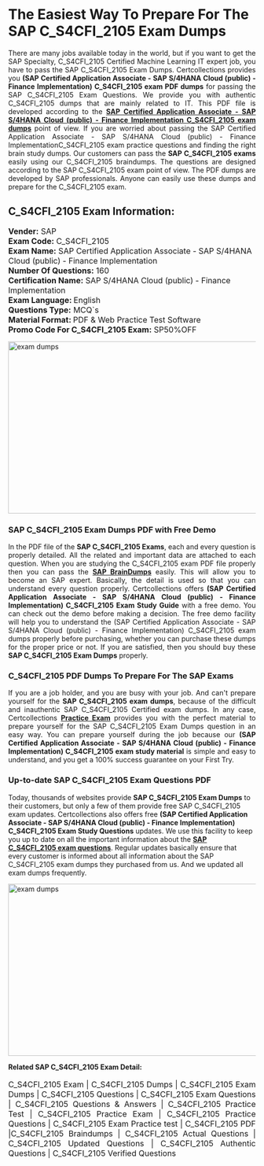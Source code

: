 <h1>The Easiest Way To Prepare For The SAP C_S4CFI_2105 Exam Dumps</h1> <p style="text-align:justify">There are many jobs available today in the world, but if you want to get the SAP Specialty, C_S4CFI_2105 Certified Machine Learning IT expert job, you have to pass the SAP C_S4CFI_2105 Exam Dumps. Certcollections provides you <strong>(SAP Certified Application Associate - SAP S/4HANA Cloud (public) - Finance Implementation) C_S4CFI_2105 exam PDF dumps</strong> for passing the SAP C_S4CFI_2105 Exam Questions. We provide you with authentic C_S4CFI_2105 dumps that are mainly related to IT. This PDF file is developed according to the <a href="https://www.certsofficial.com/sap/c_s4cfi_2105-questions"><strong>SAP Certified Application Associate - SAP S/4HANA Cloud (public) - Finance Implementation C_S4CFI_2105 exam dumps</strong></a> point of view. If you are worried about passing the SAP Certified Application Associate - SAP S/4HANA Cloud (public) - Finance ImplementationC_S4CFI_2105 exam practice questions and finding the right brain study dumps. Our customers can pass the <strong>SAP C_S4CFI_2105 exams </strong>easily using our C_S4CFI_2105 braindumps. The questions are designed according to the SAP C_S4CFI_2105 exam point of view. The PDF dumps are developed by SAP professionals. Anyone can easily use these dumps and prepare for the C_S4CFI_2105 exam.</p> <h2><strong>C_S4CFI_2105 Exam Information:</strong></h2> <p><span style="font-size:16px"><strong>Vender:</strong> SAP<br /> <strong>Exam Code:</strong> C_S4CFI_2105<br /> <strong>Exam Name:</strong> SAP Certified Application Associate - SAP S/4HANA Cloud (public) - Finance Implementation<br /> <strong>Number Of Questions:</strong> 160<br /> <strong>Certification Name:</strong> SAP S/4HANA Cloud (public) - Finance Implementation<br /> <strong>Exam Language: </strong>English<br /> <strong>Questions Type:</strong> MCQ`s<br /> <strong>Material Format: </strong>PDF & Web Practice Test Software<br /> <strong>Promo Code For C_S4CFI_2105 Exam:</strong> SP50%OFF</span></p> <p><a href="https://www.certsofficial.com/sap/c_s4cfi_2105-questions" rel="no-follow"><img alt="exam dumps" src="https://www.certcollections.com/uploads/content/certsofficial.jpg" style="height:350px; width:750px" /></a></p> <h3><strong>SAP C_S4CFI_2105 Exam Dumps PDF with Free Demo</strong></h3> <p style="text-align:justify">In the PDF file of the <strong>SAP C_S4CFI_2105 Exams</strong>, each and every question is properly detailed. All the related and important data are attached to each question. When you are studying the C_S4CFI_2105 exam PDF file properly then you can pass the <a href="https://www.certsofficial.com/sap-dumps"><strong>SAP BrainDumps</strong></a> easily. This will allow you to become an SAP expert. Basically, the detail is used so that you can understand every question properly. Certcollections offers <strong>(SAP Certified Application Associate - SAP S/4HANA Cloud (public) - Finance Implementation) C_S4CFI_2105 Exam Study Guide</strong> with a free demo. You can check out the demo before making a decision. The free demo facility will help you to understand the (SAP Certified Application Associate - SAP S/4HANA Cloud (public) - Finance Implementation) C_S4CFI_2105 exam dumps properly before purchasing, whether you can purchase these dumps for the proper price or not. If you are satisfied, then you should buy these <strong>SAP C_S4CFI_2105 Exam Dumps</strong> properly.</p> <h3><strong>C_S4CFI_2105 PDF Dumps To Prepare For The SAP Exams</strong></h3> <p style="text-align:justify">If you are a job holder, and you are busy with your job. And can't prepare yourself for the <strong>SAP C_S4CFI_2105 exam dumps</strong>, because of the difficult and inauthentic SAP C_S4CFI_2105 Certified exam dumps. In any case, Certcollections <strong><a href="https://www.certsofficial.com/">Practice Exam</a></strong> provides you with the perfect material to prepare yourself for the SAP C_S4CFI_2105 Exam Dumps question in an easy way. You can prepare yourself during the job because our <strong>(SAP Certified Application Associate - SAP S/4HANA Cloud (public) - Finance Implementation) C_S4CFI_2105 exam study material</strong> is simple and easy to understand, and you get a 100% success guarantee on your First Try.</p> <h3><strong>Up-to-date SAP C_S4CFI_2105 Exam Questions PDF</strong></h3> <p>Today, thousands of websites provide <strong>SAP C_S4CFI_2105 Exam Dumps</strong> to their customers, but only a few of them provide free SAP C_S4CFI_2105 exam updates. Certcollections also offers free <strong>(SAP Certified Application Associate - SAP S/4HANA Cloud (public) - Finance Implementation) C_S4CFI_2105 Exam Study Questions</strong> updates. We use this facility to keep you up to date on all the important information about the <a href="https://www.certsofficial.com/sap/c_s4cfi_2105-questions"><strong>SAP C_S4CFI_2105 exam questions</strong></a>. Regular updates basically ensure that every customer is informed about all information about the SAP C_S4CFI_2105 exam dumps they purchased from us. And we updated all exam dumps frequently.</p> <p><a href="https://www.certsofficial.com/sap/c_s4cfi_2105-questions"><img alt="exam dumps " src="https://www.certcollections.com/uploads/content/certsofficial2.jpg" style="height:350px; width:750px" /></a></p> <p style="text-align:justify"><span style="font-size:14px"><strong>Related SAP C_S4CFI_2105 Exam Detail:</strong></span><br /> <br /> <span style="font-size:16px">C_S4CFI_2105 Exam | C_S4CFI_2105 Dumps | C_S4CFI_2105 Exam Dumps | C_S4CFI_2105 Questions | C_S4CFI_2105 Exam Questions | C_S4CFI_2105 Questions & Answers | C_S4CFI_2105 Practice Test | C_S4CFI_2105 Practice Exam | C_S4CFI_2105 Practice Questions | C_S4CFI_2105 Exam Practice test | C_S4CFI_2105 PDF |C_S4CFI_2105 Braindumps | C_S4CFI_2105 Actual Questions | C_S4CFI_2105 Updated Questions | C_S4CFI_2105 Authentic Questions | C_S4CFI_2105 Verified Questions</span></p>
